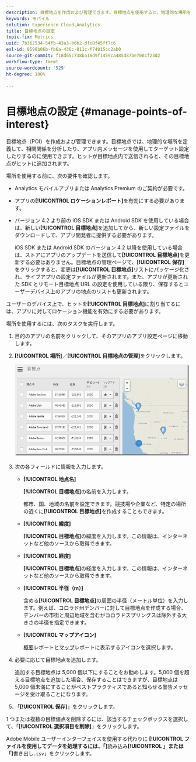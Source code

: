 ```yaml
---
description: 目標地点を作成および管理できます。目標地点を使用すると、地理的な場所を定義して相関関係を分析したり、アプリ内メッセージを使用してターゲットを設定したりできます。目標地点でヒットが送信されると、目標地点がヒットに関連付けられます。
keywords: モバイル
solution: Experience Cloud,Analytics
title: 目標地点の設定
topic-fix: Metrics
uuid: 7b362534-54fb-43a3-b6b2-dfc8f45ff7c6
exl-id: 9598b06b-fb6a-436c-811c-f74015cc2ab0
source-git-commit: f18d65c738ba16d9f1459ca485d87be708cf23d2
workflow-type: tm+mt
source-wordcount: '529'
ht-degree: 100%

---
```


# 目標地点の設定 {#manage-points-of-interest}

目標地点（POI）を作成および管理できます。目標地点では、地理的な場所を定義して、相関関係を分析したり、アプリ内メッセージを使用してターゲット設定したりするのに使用できます。ヒットが目標地点内で送信されると、その目標地点がヒットに追加されます。

場所を使用する前に、次の要件を確認します。

* Analytics モバイルアプリまたは Analytics Premium のご契約が必要です。
* アプリの&#x200B;**[!UICONTROL ロケーションレポート]**&#x200B;を有効にする必要があります。
* バージョン 4.2 より前の iOS SDK または Android SDK を使用している場合は、新しい&#x200B;**[!UICONTROL 目標地点]**&#x200B;を追加してから、新しい設定ファイルをダウンロードして、アプリ開発者に提供する必要があります。

   iOS SDK または Android SDK のバージョン 4.2 以降を使用している場合は、ストアにアプリのアップデートを送信して&#x200B;**[!UICONTROL 目標地点]**&#x200B;を更新する必要はありません。目標地点の管理ページで、**[!UICONTROL 保存]** をクリックすると、変更は&#x200B;**[!UICONTROL 目標地点]**&#x200B;リストにパッケージ化され、ライブアプリの設定ファイルが更新されます。また、アプリが更新された SDK とリモート目標地点 URL の設定を使用している限り、保存するとユーザーデバイス上のアプリの地点のリストも更新されます。

ユーザーのデバイス上で、ヒットを&#x200B;**[!UICONTROL 目標地点]**&#x200B;に割り当てるには、アプリに対してロケーション機能を有効にする必要があります。

場所を使用するには、次のタスクを実行します。

1. 目的のアプリの名前をクリックして、そのアプリのアプリ設定ページに移動します。
1. **[!UICONTROL 場所]**／**[!UICONTROL 目標地点の管理]**&#x200B;をクリックします。

   ![手順の結果](assets/poi.png)

1. 次の各フィールドに情報を入力します。

   * **[!UICONTROL 地点名]**

      **[!UICONTROL 目標地点]**&#x200B;の名前を入力します。

      都市、国、地域の名前を設定できます。競技場や企業など、特定の場所の近くに&#x200B;**[!UICONTROL 目標地点]**&#x200B;を作成することもできます。

   * **[!UICONTROL 緯度]**

      **[!UICONTROL 目標地点]**&#x200B;の緯度を入力します。この情報は、インターネットなど他のソースから取得できます。

   * **[!UICONTROL 経度]**

      **[!UICONTROL 目標地点]**&#x200B;の経度を入力します。この情報は、インターネットなど他のソースから取得できます。

   * **[!UICONTROL 半径（m）]**

      含める&#x200B;**[!UICONTROL 目標地点]**&#x200B;の周囲の半径（メートル単位）を入力します。例えば、コロラド州デンバーに対して目標地点を作成する場合、デンバーの市街と周辺地域を含むがコロラドスプリングスは除外する大きさの半径を指定できます。

   * **[!UICONTROL マップアイコン]**

      [概要](/help/using/location/c-location-overview.md)レポートと[マップ](/help/using/location/c-map-points.md)レポートに表示するアイコンを選択します。

1. 必要に応じて目標地点を追加します。

   追加する目標地点は 5,000 個以下にすることをお勧めします。5,000 個を超える目標地点を追加した場合、保存することはできますが、目標地点は 5,000 個未満にすることがベストプラクティスであると知らせる警告メッセージを受け取ることになります。

1. 「**[!UICONTROL 保存]**」をクリックします。

1 つまたは複数の目標値点を削除するには、該当するチェックボックスを選択して、「**[!UICONTROL 選択項目を削除]**」をクリックします。

Adobe Mobile ユーザーインターフェイスを使用する代わりに **[!UICONTROL ファイルを使用してデータを処理するには、「]**&#x200B;読み込み&#x200B;**[!UICONTROL 」または「]**&#x200B;書き出し`.csv`」をクリックします。
